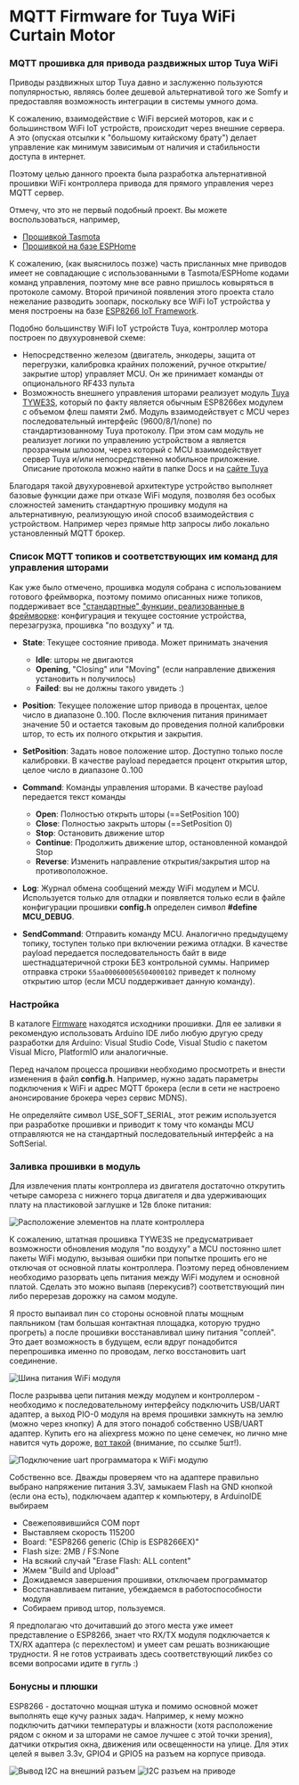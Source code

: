 # MQTT Firmware for Tuya WiFi Curtain Motor
### MQTT прошивка для привода раздвижных штор Tuya WiFi

Приводы раздвижных штор Tuya давно и заслуженно пользуются популярностью, являясь более дешевой альтернативой 
того же Somfy и предоставляя возможность интеграции в системы умного дома.

К сожалению, взаимодействие с WiFi версией моторов, как и с большинством WiFi IoT устройств, 
происходит через внешние сервера. А это (опуская отсылки к "большому китайскому брату") делает управление
как минимум зависимым от наличия и стабильности доступа в интернет.

Поэтому целью данного проекта была разработка альтернативной прошивки WiFi контроллера привода для прямого 
управления через MQTT сервер.

Отмечу, что это не первый подобный проект. Вы можете воспользоваться, например,

  * [Прошивкой Tasmota](https://github.com/Greefon/docs/blob/master/Tuya-generic-wifi-curtain-motor-WIP.md)
  * [Прошивкой на базе ESPHome](https://github.com/iphong/esphome-tuya-curtain)

К сожалению, (как выяснилось позже) часть присланных мне приводов имеет не совпадающие с использованными
в Tasmota/ESPHome кодами команд управления, поэтому мне все равно пришлось ковыряться в протоколе самому.
Второй причиной появления этого проекта стало нежелание разводить зоопарк, поскольку все WiFi IoT устройства
у меня построены на базе [ESP8266 IoT Framework](https://github.com/mosave/AELib).

Подобно большинству WiFi IoT устройств Tuya, контроллер мотора построен по двухуровневой схеме:
  * Непосредственно железом (двигатель, энкодеры, защита от перегрузки, калибровка крайних положений, 
    ручное открытие/закрытие штор) управляет MCU. Он же принимает команды от опционального RF433 пульта
  * Возможность внешнего управления шторами реализует модуль [Tuya TYWE3S](https://tasmota.github.io/docs/devices/TYWE3S/), 
    который по факту является обычным ESP8266ex модулем с объемом флеш памяти 2мб. Модуль взаимодействует
    с MCU через последовательный интерфейс (9600/8/1/none) по стандартизованному Tuya протоколу. При этом 
    сам модуль не реализует логики по управлению устройством а является прозрачным шлюзом, через 
    который с MCU взаимодействует сервер Tuya и/или непосредственно мобильное приложение.
    Описание протокола можно найти в папке Docs и на [сайте Tuya](https://tasmota.github.io/docs/TuyaMCU/)
      
Благодаря такой двухуровневой архитектуре устройство выполняет базовые функции даже при отказе WiFi модуля,
позволяя без особых сложностей заменить стандартную прошивку модуля на альтернативную, реализующую иной 
способ взаимодействия с устройством. Например через прямые http запросы либо локально установленный MQTT брокер.


### Список MQTT топиков и соответствующих им команд для управления шторами

Как уже было отмечено, прошивка модуля собрана с использованием готового фреймворка, поэтому 
помимо описанных ниже топиков, поддерживает все 
["стандартные" функции, реализованные в фреймворке](https://github.com/mosave/AELib#comms-wifi-mqtt-%D0%B8-ota): 
конфигурация и текущее состояние устройства, перезагрузка, прошивка "по воздуху" и тд.

 * **State**: Текущее состояние привода. Может принимать значения 
   * **Idle**: шторы не двигаются
   * **Opening**, "Closing" или "Moving" (если направление движения установить н получилось)
   * **Failed**: вы не должны такого увидеть :)
 * **Position**: Текущее положение штор привода в процентах, целое число в диапазоне 0..100. 
   После включения питания принимает значение 50 и остается таковым до проведения полной калибровки штор, то есть их полного открытия и закрытия.
 * **SetPosition**: Задать новое положение штор. Доступно только после калибровки. В качестве payload 
   передается процент открытия штор, целое число в диапазоне 0..100
 * **Command**: Команды управления шторами. В качестве payload передается текст команды
   * **Open**: Полностью открыть шторы (==SetPosition 100)
   * **Close**: Полностью закрыть шторы (==SetPosition 0)
   * **Stop**: Остановить движение штор
   * **Continue**: Продолжить движение штор, остановленной командой Stop
   * **Reverse**: Изменить направление открытия/закрытия штор на противоположное.

* **Log**: Журнал обмена сообщений между WiFi модулем и MCU. Используется только для отладки и появляется 
  только если в файле конфигурации прошивки **config.h** определен символ **#define MCU_DEBUG**.
* **SendCommand**: Отправить команду MCU. Аналогично предыдущему топику, тоступен только при включении режима отладки.
  В качестве payload передается последовательность байт в виде шестнадцатеричной строки БЕЗ контрольной суммы. 
  Например отправка строки ```55aa000600056504000102``` приведет к полному открытию штор (если MCU поддерживает данную команду).

### Настройка

В каталоге [Firmware](https://github.com/mosave/Tuya2MQTT/tree/main/Firmware) находятся исходники прошивки. 
Для ее заливки я рекомендую использовать Arduino IDE либо любую другую среду разработки для Arduino: Visual Studio Code,
Visual Studio с пакетом Visual Micro, PlatformIO или аналогичные.

Перед началом процесса прошивки необходимо просмотреть и внести изменения в файл **config.h**.
Например, нужно задать параметры подключения к WiFi и адрес MQTT брокера (если в сети не настроено 
анонсирование брокера через сервис MDNS).

Не определяйте символ USE_SOFT_SERIAL, этот режим используется при разработке прошивки и приводит к тому что 
команды MCU отправляются не на стандартный последовательный интерфейс а на SoftSerial.

### Заливка прошивки в модуль

Для извлечения платы контроллера из двигателя достаточно открутить четыре самореза с нижнего торца 
двигателя и два удерживающих плату на пластиковой заглушке и 12в блоке питания:

![Расположение элементов на плате контроллера](https://github.com/mosave/Tuya2MQTT/raw/main/Photos/01Layout.jpg)

К сожалению, штатная прошивка TYWE3S не предусматривает возможности обновления модуля "по воздуху" а 
MCU постоянно шлет пакеты WiFi модулю, вызывая ошибки при попытке прошить его не отключая от основной платы контроллера.
Поэтому перед обновлением необходимо разорвать цепь питания между WiFi модулем и основной платой. 
Сделать это можно выпаяв (перекусив?) соответствующий пин либо перерезав дорожку на самом модуле.

Я просто выпаивал пин со стороны основной платы мощным паяльником (там большая контактная площадка, которую 
трудно прогреть) а после прошивки восстанавливал шину питания "соплей". Это дает возможность в будущем, если вдруг 
понадобится перепрошивка именно по проводам, легко восстановить uart соединение. 

![Шина питания WiFi модуля](https://github.com/mosave/Tuya2MQTT/raw/main/Photos/02ControlBoard.jpg)

После разрывва цепи питания между модулем и контроллером - необходимо к последовательному интерфейсу 
подключить USB/UART адаптер, а выход PIO-0 модуля на время прошивки замкнуть на землю (можно через кнопку)
А для этого понадоб собственно USB/UART адаптер. Купить его на aliexpress можно по цене семечек, но лично 
мне навится чуть дороже, [вот такой](https://aliexpress.ru/item/4000409620491.html) 
(внимание, по ссылке 5шт!). 

![Подключение uart программатора к WiFi модулю](https://github.com/mosave/Tuya2MQTT/raw/main/Photos/03Wiring.jpg)

Собственно все. Дважды проверяем что на адаптере правильно выбрано напряжение питания 3.3V, замыкаем Flash на GND кнопкой (если она есть), подключаем адаптер к компьютеру, 
в ArduinoIDE выбираем
  * Свежепоявившийся COM порт
  * Выставляем скорость 115200 
  * Board: "ESP8266 generic (Chip is ESP8266EX)"
  * Flash size: 2MB / FS:None
  * На всякий случай "Erase Flash: ALL content"
  * Жмем "Build and Upload"
  * Дожидаемся завершения прошивки, отключаем программатор
  * Восстанавливаем питание, убеждаемся в работоспособности модуля
  * Собираем привод штор, пользуемся.

Я предполагаю что дочитавший до этого места уже имеет представление о ESP8266, знает что RX/TX модуля
подключается к TX/RX адаптера (с перехлестом) и умеет сам решать возникающие трудности. Я не готов 
устраивать здесь соответствующий ликбез со всеми вопросами идите в гугль :)

### Бонусны и плюшки

ESP8266 - достаточно мощная штука и помимо основной может выполнять еще кучу разных задач. Например,
к нему можно подключить датчики температуры и влажности (хотя расположение рядом с окном и за шторами 
не самое лучшее с этой точки зрения), датчики открытия окна, движения или освещенности на улице. 
Для этих целей я вывел 3.3v, GPIO4 и GPIO5 на разъем на корпусе привода. 

![Вывод I2C на внешний разъем](https://github.com/mosave/Tuya2MQTT/raw/main/Photos/04_I2C.jpg)
![I2C разъем на приводе](https://github.com/mosave/Tuya2MQTT/raw/main/Photos/05_I2C.jpg)


